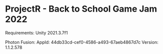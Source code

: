# ProjectR - Back to School Game Jam 2022

Requirements:
Unity 2021.3.7f1

Photon Fusion: 
AppId: 44db33cd-cef0-4586-a493-67aeb4867d7c
Version: 1.1.2.578
